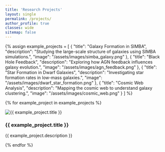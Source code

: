 ```yaml
---
title: 'Research Projects'
layout: single
permalink: /projects/
author_profile: true
classes: wide
sitemap: false
---
```


<!-- Example Project Entries -->
{% assign example_projects = [
  { "title": "Galaxy Formation in SIMBA", "description": "Studying the large-scale structure of galaxies using SIMBA simulations.", "image": "/assets/images/simba_galaxy.png" },
  { "title": "Black Hole Feedback", "description": "Exploring how AGN feedback influences galaxy evolution.", "image": "/assets/images/agn_feedback.png" },
  { "title": "Star Formation in Dwarf Galaxies", "description": "Investigating star formation rates in low-mass galaxies.", "image": "/assets/images/dwarf_star_formation.png" },
  { "title": "Cosmic Web Analysis", "description": "Mapping the cosmic web to understand galaxy clustering.", "image": "/assets/images/cosmic_web.png" }
] %}

{% for example_project in example_projects %}
<div class="project-item">
  <img src="{{ example_project.image }}" alt="{{ example_project.title }}" class="project-image">
  <div class="project-info">
    <h3>{{ example_project.title }}</h3>
    <p>{{ example_project.description }}</p>
  </div>
</div>
{% endfor %}

